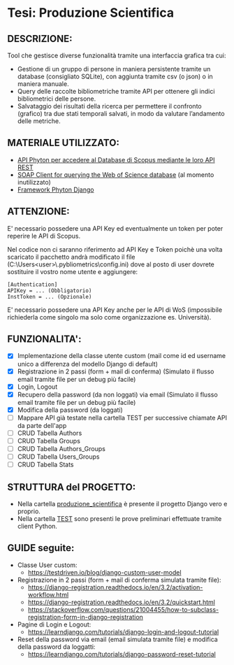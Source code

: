 # Tesi: Produzione Scientifica

## DESCRIZIONE:
Tool che gestisce diverse funzionalità tramite una interfaccia grafica tra cui:
- Gestione di un gruppo di persone in maniera persistente tramite un database (consigliato SQLite), con aggiunta tramite csv (o json) o in maniera manuale.
- Query delle raccolte bibliometriche tramite API per ottenere gli indici bibliometrici delle persone.
- Salvataggio dei risultati della ricerca per permettere il confronto (grafico) tra due stati temporali salvati, in modo da valutare l’andamento delle metriche.

## MATERIALE UTILIZZATO:
- [API Phyton per accedere al Database di Scopus mediante le loro API REST](https://github.com/jkitchin/scopus)
- [SOAP Client for querying the Web of Science database](https://github.com/enricobacis/wos) (al momento inutilizzato)
- [Framework Phyton Django](https://www.djangoproject.com)

## ATTENZIONE:
E' necessario possedere una API Key ed eventualmente un token per poter reperire le API di Scopus.
  
Nel codice non ci saranno riferimento ad API Key e Token poichè una volta scaricato il pacchetto andrà modificato il file (C:\Users\<user>\\.pybliometrics\config.ini)
dove al posto di user dovrete sostituire il vostro nome utente e aggiungere:
```
[Authentication]
APIKey = ... (Obbligatorio)
InstToken = ... (Opzionale)
```
  
E' necessario possedere una API Key anche per le API di WoS (impossibile richiederla come singolo ma solo come organizzazione es. Università).

## FUNZIONALITA':
- [x] Implementazione della classe utente custom (mail come id ed username unico a differenza del modello Django di default)
- [x] Registrazione in 2 passi (form + mail di conferma) (Simulato il flusso email tramite file per un debug più facile)
- [x] Login, Logout
- [x] Recupero della password (da non loggati) via email (Simulato il flusso email tramite file per un debug più facile)
- [x] Modifica della password (da loggati)
- [ ] Mappare API già testate nella cartella TEST per successive chiamate API da parte dell'app
- [ ] CRUD Tabella Authors
- [ ] CRUD Tabella Groups
- [ ] CRUD Tabella Authors_Groups
- [ ] CRUD Tabella Users_Groups
- [ ] CRUD Tabella Stats

## STRUTTURA del PROGETTO:
- Nella cartella [produzione_scientifica](produzione_scientifica) è presente il progetto Django vero e proprio.
- Nella cartella [TEST](TEST) sono presenti le prove preliminari effettuate tramite client Python.

## GUIDE seguite:
- Classe User custom: 
  - https://testdriven.io/blog/django-custom-user-model
- Registrazione in 2 passi (form + mail di conferma simulata tramite file):
  - https://django-registration.readthedocs.io/en/3.2/activation-workflow.html
  - https://django-registration.readthedocs.io/en/3.2/quickstart.html
  - https://stackoverflow.com/questions/21004455/how-to-subclass-registration-form-in-django-registration	
- Pagine di Login e Logout:
  - https://learndjango.com/tutorials/django-login-and-logout-tutorial
- Reset della password via email (email simulata tramite file) e modifica della password da loggatti:
  - https://learndjango.com/tutorials/django-password-reset-tutorial 
